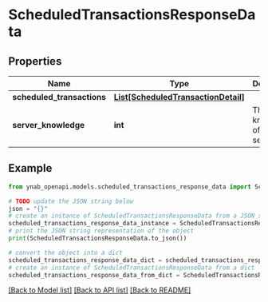 # ScheduledTransactionsResponseData


## Properties

Name | Type | Description | Notes
------------ | ------------- | ------------- | -------------
**scheduled_transactions** | [**List[ScheduledTransactionDetail]**](ScheduledTransactionDetail.md) |  | 
**server_knowledge** | **int** | The knowledge of the server | 

## Example

```python
from ynab_openapi.models.scheduled_transactions_response_data import ScheduledTransactionsResponseData

# TODO update the JSON string below
json = "{}"
# create an instance of ScheduledTransactionsResponseData from a JSON string
scheduled_transactions_response_data_instance = ScheduledTransactionsResponseData.from_json(json)
# print the JSON string representation of the object
print(ScheduledTransactionsResponseData.to_json())

# convert the object into a dict
scheduled_transactions_response_data_dict = scheduled_transactions_response_data_instance.to_dict()
# create an instance of ScheduledTransactionsResponseData from a dict
scheduled_transactions_response_data_from_dict = ScheduledTransactionsResponseData.from_dict(scheduled_transactions_response_data_dict)
```
[[Back to Model list]](../README.md#documentation-for-models) [[Back to API list]](../README.md#documentation-for-api-endpoints) [[Back to README]](../README.md)


